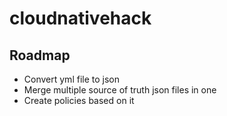 # cloudnativehack

## Roadmap

- Convert yml file to json
- Merge multiple source of truth json files in one
- Create policies based on it